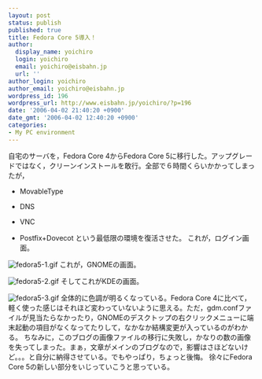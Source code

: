 ```yaml
---
layout: post
status: publish
published: true
title: Fedora Core 5導入！
author:
  display_name: yoichiro
  login: yoichiro
  email: yoichiro@eisbahn.jp
  url: ''
author_login: yoichiro
author_email: yoichiro@eisbahn.jp
wordpress_id: 196
wordpress_url: http://www.eisbahn.jp/yoichiro/?p=196
date: '2006-04-02 21:40:20 +0900'
date_gmt: '2006-04-02 12:40:20 +0900'
categories:
- My PC environment
---
```


自宅のサーバを，Fedora Core 4からFedora Core 5に移行した。アップグレードではなく，クリーンインストールを敢行。全部で６時間くらいかかってしまったが，

* MovableType

* DNS

* VNC

* Postfix+Dovecot
という最低限の環境を復活させた。
これが，ログイン画面。

![fedora5-1.gif](http://www.eisbahn.jp/yoichiro/images/fedora5-1.gif)
これが，GNOMEの画面。

![fedora5-2.gif](http://www.eisbahn.jp/yoichiro/images/fedora5-2.gif)
そしてこれがKDEの画面。

![fedora5-3.gif](http://www.eisbahn.jp/yoichiro/images/fedora5-3.gif)
全体的に色調が明るくなっている。Fedora Core 4に比べて，軽く使った感じはそれほど変わっていないように思える。ただ，gdm.confファイルが見当たらなかったり，GNOMEのデスクトップの右クリックメニューに端末起動の項目がなくなってたりして，なかなか結構変更が入っているのがわかる。
ちなみに，このブログの画像ファイルの移行に失敗し，かなりの数の画像を失ってしまった。まぁ，文章がメインのブログなので，影響はさほどないけど。。。と自分に納得させている。でもやっぱり，ちょっと後悔。
徐々にFedora Core 5の新しい部分をいじっていこうと思っている。
